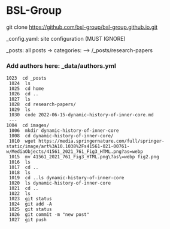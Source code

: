 # BSL-Group

git clone https://github.com/bsl-group/bsl-group.github.io.git


_config.yaml: site configuration (MUST IGNORE)

_posts: all posts
-> categories:
--> /_posts/research-papers

### Add authors here: _data/authors.yml
```
1023  cd _posts
 1024  ls
 1025  cd home
 1026  cd ..
 1027  ls
 1028  cd research-papers/
 1029  ls
 1030  code 2022-06-15-dynamic-history-of-inner-core.md
 ---
1004  cd images/
 1006  mkdir dynamic-history-of-inner-core
 1008  cd dynamic-history-of-inner-core/
 1010  wget https://media.springernature.com/full/springer-static/image/art%3A10.1038%2Fs41561-021-00761-w/MediaObjects/41561_2021_761_Fig3_HTML.png?as=webp
 1015  mv 41561_2021_761_Fig3_HTML.png\?as\=webp fig2.png
 1016  ls
 1017  cd ..
 1018  ls
 1019  cd ..ls dynamic-history-of-inner-core
 1020  ls dynamic-history-of-inner-core
 1021  cd ..
 1022  ls
 1023  git status
 1024  git add -A
 1025  git status
 1026  git commit -m "new post"
 1027  git push
 ```